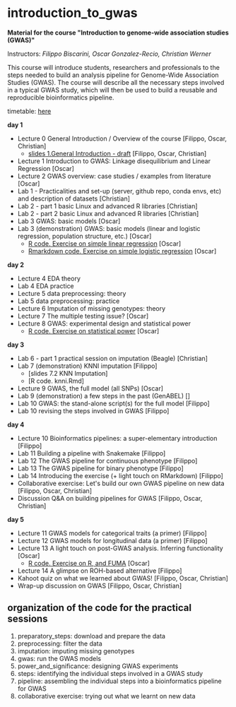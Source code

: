 # introduction_to_gwas

**Material for the course "Introduction to genome-wide association studies (GWAS)"**

Instructors: *Filippo Biscarini, Oscar Gonzalez-Recio, Christian Werner*

This course will introduce students, researchers and professionals to the steps needed to build an analysis pipeline for Genome-Wide Association Studies (GWAS). The course will describe all the necessary steps involved in a typical GWAS study, which will then be used to build a reusable and reproducible bioinformatics pipeline.

timetable: [here](https://docs.google.com/spreadsheets/d/1Cy8vBD6I_no8UPzYPU9bz7ASWyI3bc4Y9vcdr5S1TBw/edit#gid=0)

**day 1**

- Lecture 0	General Introduction / Overview of the course [Filippo, Oscar, Christian]
    - [slides 1.General Introduction - draft](slides/1.General_Introduction.pdf) [Filippo, Oscar, Christian]
- Lecture 1	Introduction to GWAS: Linkage disequilibrium and Linear Regression [Oscar]
- Lecture 2	GWAS overview: case studies / examples from literature [Oscar]
- Lab 1 - Practicalities and set-up (server, github repo, conda envs, etc) and description of datasets [Christian]
- Lab 2 - part 1 basic Linux and advanced R libraries [Christian]
- Lab 2 - part 2 basic Linux and advanced R libraries [Christian]
- Lab 3	GWAS: basic models [Oscar]
- Lab 3 (demonstration) GWAS: basic models (linear and logistic regression, population structure, etc.) [Oscar]
    - [R code. Exercise on simple linear regression](basic_model/1.Basis_of_linear_regression.R) [Oscar]
    - [Rmarkdown code. Exercise on simple logistic regression](basic_model/2.exercise.Basis_of_logistic_regression.Rmd) [Oscar]

**day 2**

- Lecture 4 EDA theory
- Lab 4 EDA practice
- Lecture 5 data preprocessing: theory
- Lab 5 data preprocessing: practice
- Lecture 6	Imputation of missing genotypes: theory
- Lecture 7 The multiple testing issue? [Oscar]
- Lecture 8 GWAS: experimental design and statistical power
    - [R code. Exercise on statistical power](5.power_and_significance/StatisticalPower_exercise.R) [Oscar]


**day 3**

- Lab 6 - part 1 practical session on imputation (Beagle) [Christian]
- Lab 7 (demonstration) KNNI imputation [Filippo]
    - [slides 7.2 KNN Imputation]
    - [R code. knni.Rmd]
- Lecture 9 GWAS, the full model (all SNPs) [Oscar]
- Lab 9 (demonstration)  a few steps in the past (GenABEL) []
- Lab 10 GWAS: the stand-alone script(s) for the full model [Filippo]
- Lab 10 revising the steps involved in GWAS [Filippo]

**day 4**

- Lecture 10 Bioinformatics pipelines: a super-elementary introduction [Filippo]
- Lab 11 Building a pipeline with Snakemake [Filippo]
- Lab 12 The GWAS pipeline for continuous phenotype [Filippo]
- Lab 13 The GWAS pipeline for binary phenotype [Filippo]
- Lab 14 Introducing the exercise (+ light touch on RMarkdown) [Filippo]
- Collaborative exercise: Let's build our own GWAS pipeline on new data [Filippo, Oscar, Christian]
- Discussion Q&A on building pipelines for GWAS [Filippo, Oscar, Christian]

**day 5**

- Lecture 11 GWAS models for categorical traits (a primer) [Filippo]
- Lecture 12 GWAS models for longitudinal data (a primer) [Filippo]
- Lecture 13 A light touch on post-GWAS analysis. Inferring functionality [Oscar]
    - [R code. Exercise on R, and FUMA](x./getGenesFromSNP.R) [Oscar]
- Lecture 14 A glimpse on ROH-based alternative [Filippo]
- Kahoot quiz on what we learned about GWAS! [Filippo, Oscar, Christian]
- Wrap-up discussion on GWAS [Filippo, Oscar, Christian]

## organization of the code for the practical sessions

1. preparatory_steps: download and prepare the data
2. preprocessing: filter the data
3. imputation: imputing missing genotypes
4. gwas: run the GWAS models
5. power_and_significance: designing GWAS experiments
6. steps: identifying the individual steps involved in a GWAS study
7. pipeline: assembling the individual steps into a bioinformatics pipeline for GWAS
8. collaborative exercise: trying out what we learnt on new data
